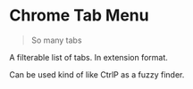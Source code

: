 # Chrome Tab Menu
> So many tabs

A filterable list of tabs. In extension format.

Can be used kind of like CtrlP as a fuzzy finder.
